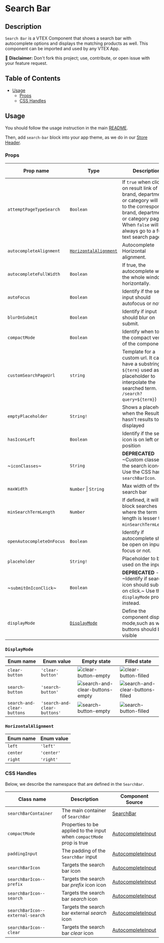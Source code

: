 # Search Bar

## Description

`Search Bar` is a VTEX Component that shows a search bar with autocomplete options and displays the matching products as well. This component can be imported and used by any VTEX App.

:loudspeaker: **Disclaimer:** Don't fork this project; use, contribute, or open issue with your feature request.

## Table of Contents

- [Usage](#usage)
  - [Props](#props)
  - [CSS Handles](#css-handles)

## Usage

You should follow the usage instruction in the main [README](https://github.com/vtex-apps/store-components/blob/master/README.md#usage).

Then, add `search-bar` block into your app theme, as we do in our [Store Header](https://github.com/vtex-apps/store-header/blob/master/store/blocks.json).

### Props

| Prop name                 | Type                                          | Description                                                                                                                                                                                       | Default value  |
| ------------------------- | --------------------------------------------- | ------------------------------------------------------------------------------------------------------------------------------------------------------------------------------------------------- | -------------- |
| `attemptPageTypeSearch`   | `Boolean`                                     | If `true` when clicked on result link of brand, department or category will link to the corresponding brand, department or category page. When `false` will always go to a full text search page. | `false`        |
| `autocompleteAlignment`   | [`HorizontalAlignment`](#horizontalalignment) | Autocomplete Horizontal alignment.                                                                                                                                                                | `left`         |
| `autocompleteFullWidth`   | `Boolean`                                     | If true, the autocomplete will fill the whole window horizontally.                                                                                                                                | `false`        |
| `autoFocus`               | `Boolean`                                     | Identify if the search input should autofocus or not                                                                                                                                              | -              |
| `blurOnSubmit`            | `Boolean`                                     | Identify if input should blur on submit.                                                                                                                                                          | `false`        |
| `compactMode`             | `Boolean`                                     | Identify when to use the compact version of the component                                                                                                                                         | -              |
| `customSearchPageUrl`     | `string`                                      | Template for a custom url. It can have a substring `${term}` used as placeholder to interpolate the searched term. (e.g. `/search?query=${term}`)                                                 | -              |
| `emptyPlaceholder`        | `String!`                                     | Shows a placeholder when the ResultList hasn't results to displayed                                                                                                                               | -              |
| `hasIconLeft`             | `Boolean`                                     | Identify if the search icon is on left or right position                                                                                                                                          | -              |
| ~`iconClasses`~           | `String`                                      | **DEPRECATED** ~Custom classes for the search icon~ Use the CSS handle `searchBarIcon`.                                                                                                           | -              |
| `maxWidth`                | `Number` \| `String`                          | Max width of the search bar                                                                                                                                                                       | -              |
| `minSearchTermLength`     | `Number`                                      | If defined, it will block searches where the term length is lesser than `minSearchTermLength`.                                                                                                    | -              |
| `openAutocompleteOnFocus` | `Boolean`                                     | Identify if autocomplete should be open on input focus or not.                                                                                                                                    | `false`        |
| `placeholder`             | `String!`                                     | Placeholder to be used on the input                                                                                                                                                               | -              |
| ~`submitOnIconClick`~     | `Boolean`                                     | **DEPRECATED** - ~Identify if search icon should submit on click.~ Use the `displayMode` prop instead.                                                                                            | `false`        |
| `displayMode`             | [`DisplayMode`](#displaymode)                 | Define the component display mode,such as which buttons should be visible                                                                                                                         | `clear-button` |

### `DisplayMode`

| Enum name                  | Enum value                   | Empty state                                                                                                                             | Filled state                                                                                                                             |
| -------------------------- | ---------------------------- | --------------------------------------------------------------------------------------------------------------------------------------- | ---------------------------------------------------------------------------------------------------------------------------------------- |
| `clear-button`             | `'clear-button'`             | ![clear-button-empty](https://user-images.githubusercontent.com/12702016/74764904-5cc5e580-5261-11ea-9df8-484cf457c266.png)             | ![clear-button-filled](https://user-images.githubusercontent.com/12702016/74764917-60f20300-5261-11ea-8911-11c8fd9582d9.png)             |
| `search-button`            | `'search-button'`            | ![search-and-clear-buttons-empty](https://user-images.githubusercontent.com/12702016/74764924-62bbc680-5261-11ea-9f1d-2118274da996.png) | ![search-and-clear-buttons-filled](https://user-images.githubusercontent.com/12702016/74764928-64858a00-5261-11ea-9ed2-42da887e6641.png) |
| `search-and-clear-buttons` | `'search-and-clear-buttons'` | ![search-button-empty](https://user-images.githubusercontent.com/12702016/74764929-65b6b700-5261-11ea-815c-ecc9f0c44e0f.png)            | ![search-button-filled](https://user-images.githubusercontent.com/12702016/74764934-66e7e400-5261-11ea-8a86-59da9a1c0faa.png)            |

### `HorizontalAlignment`

| Enum name | Enum value |
| --------- | ---------- |
| `left`    | `'left'`   |
| `center`  | `'center'` |
| `right`   | `'right'`  |

### CSS Handles

Below, we describe the namespace that are defined in the `SearchBar`.

| Class name                       | Description                                                           | Component Source                                                                 |
| -------------------------------- | --------------------------------------------------------------------- | -------------------------------------------------------------------------------- |
| `searchBarContainer`             | The main container of `SearchBar`                                     | [SearchBar](/react/components/SearchBar/components/SearchBar.js)                 |
| `compactMode`                    | Properties to be applied to the input when `compactMode` prop is true | [AutocompleteInput](/react/components/SearchBar/components/AutocompleteInput.js) |
| `paddingInput`                   | The padding of the `SearchBar` input                                  | [AutocompleteInput](/react/components/SearchBar/components/AutocompleteInput.js) |
| `searchBarIcon`                  | Targets the search bar icon                                           | [AutocompleteInput](/react/components/SearchBar/components/AutocompleteInput.js) |
| `searchBarIcon--prefix`          | Targets the search bar _prefix_ icon icon                             | [AutocompleteInput](/react/components/SearchBar/components/AutocompleteInput.js) |
| `searchBarIcon--search`          | Targets the search bar _search_ icon                                  | [AutocompleteInput](/react/components/SearchBar/components/AutocompleteInput.js) |
| `searchBarIcon--external-search` | Targets the search bar external _search_ icon                         | [AutocompleteInput](/react/components/SearchBar/components/AutocompleteInput.js) |
| `searchBarIcon--clear`           | Targets the search bar _clear_ icon                                   | [AutocompleteInput](/react/components/SearchBar/components/AutocompleteInput.js) |
